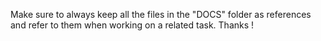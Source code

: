 Make sure to always keep all the files in the "DOCS" folder as references and refer to them when working on a related task. Thanks !